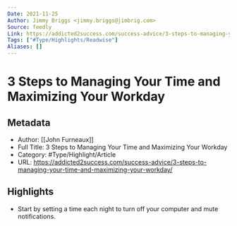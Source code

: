 ```yaml
---
Date: 2021-11-25
Author: Jimmy Briggs <jimmy.briggs@jimbrig.com>
Source: feedly
Link: https://addicted2success.com/success-advice/3-steps-to-managing-your-time-and-maximizing-your-workday/
Tags: ["#Type/Highlights/Readwise"]
Aliases: []
---
```

# 3 Steps to Managing Your Time and Maximizing Your Workday

## Metadata
- Author: [[John Furneaux]]
- Full Title: 3 Steps to Managing Your Time and Maximizing Your Workday
- Category: #Type/Highlight/Article
- URL: https://addicted2success.com/success-advice/3-steps-to-managing-your-time-and-maximizing-your-workday/

## Highlights
- Start by setting a time each night to turn off your computer and mute notifications.

